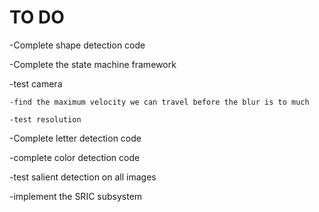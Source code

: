 TO DO
=====
-Complete shape detection code

-Complete the state machine framework

-test camera 
  
    -find the maximum velocity we can travel before the blur is to much
    
    -test resolution
    
-Complete letter detection code

-complete color detection code

-test salient detection on all images

-implement the SRIC subsystem
